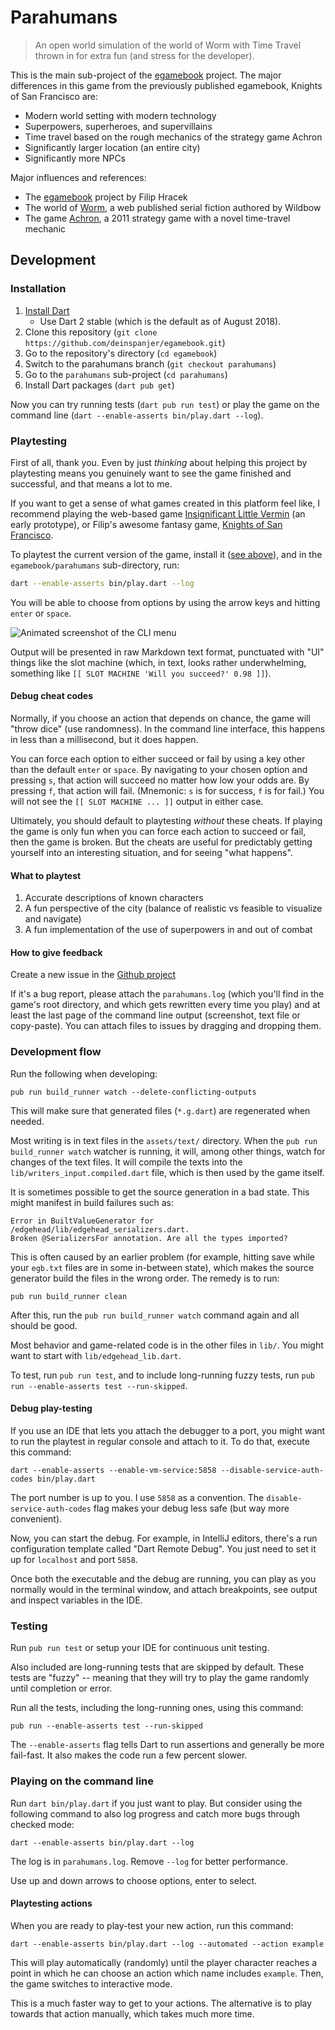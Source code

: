 # Parahumans

> An open world simulation of the world of Worm with Time Travel thrown in for extra fun (and stress for the developer).

This is the main sub-project of the [egamebook][] project.
The major differences in this game from the previously published egamebook, Knights of San Francisco are:
* Modern world setting with modern technology
* Superpowers, superheroes, and supervillains
* Time travel based on the rough mechanics of the strategy game Achron
* Significantly larger location (an entire city)
* Significantly more NPCs

Major influences and references:
* The [egamebook][] project by Filip Hracek
* The world of [Worm][], a web published serial fiction authored by Wildbow
* The game [Achron][], a 2011 strategy game with a novel time-travel mechanic

[egamebook]: https://egamebook.com
[Worm]: https://parahumans.wordpress.com
[Achron]: https://www.achrongame.com

## Development

### Installation

1. [Install Dart](https://www.dartlang.org/install)
   * Use Dart 2 stable (which is the default as of August 2018).
1. Clone this repository (`git clone https://github.com/deinspanjer/egamebook.git`)
1. Go to the repository's directory (`cd egamebook`)
1. Switch to the parahumans branch (`git checkout parahumans`)
1. Go to the `parahumans` sub-project (`cd parahumans`)
1. Install Dart packages (`dart pub get`)

Now you can try running tests (`dart pub run test`) or play the game on the command
line (`dart --enable-asserts bin/play.dart --log`).

### Playtesting

First of all, thank you. Even by just _thinking_ about helping this project
by playtesting means you genuinely want to see the game finished and successful,
and that means a lot to me.

If you want to get a sense of what games created in this platform feel like, I recommend playing the 
web-based game [Insignificant Little Vermin](https://egamebook.com/vermin) (an early prototype),
or Filip's awesome fantasy game, [Knights of San Francisco](https://egamebook.com/knights/).

To playtest the current version of the game, install it
([see above](#installation)), and in the `egamebook/parahumans` sub-directory, run:

```bash
dart --enable-asserts bin/play.dart --log
```

You will be able to choose from options by using the arrow keys and hitting
`enter` or `space`.

![Animated screenshot of the CLI menu](https://raw.githubusercontent.com/filiph/cli_menu/master/example/mac_screencast.gif)

Output will be presented in raw Markdown text format, punctuated with
"UI" things like the slot machine (which, in text, looks rather
underwhelming, something like `[[ SLOT MACHINE 'Will you succeed?' 0.98 ]]`).

#### Debug cheat codes

Normally, if you choose an action that depends on chance,
the game will "throw dice" (use randomness). In the command line interface,
this happens in less than a millisecond, but it does happen.

You can force each option to either succeed or fail by using a key other
than the default `enter` or `space`. By navigating to your chosen 
option and pressing `s`, that action will succeed no matter how low your odds
are. By pressing `f`, that action will fail. (Mnemonic: `s` is for
success, `f` is for fail.) You will not see the `[[ SLOT MACHINE ... ]]`
output in either case.

Ultimately, you should default to playtesting *without* these cheats. 
If playing the game is only fun when you can force each action to succeed
or fail, then the game is broken. But the cheats are useful for predictably
getting yourself into an interesting situation, and for seeing "what happens". 

#### What to playtest

1. Accurate descriptions of known characters
1. A fun perspective of the city (balance of realistic vs feasible to visualize and navigate)
1. A fun implementation of the use of superpowers in and out of combat

#### How to give feedback

Create a new issue in the [Github project](https://github.com/deinspanjer/egamebook/issues)

If it's a bug report, please attach the `parahumans.log` (which you'll find
in the game's root directory, and which gets rewritten every time you play) 
and at least the last page of the command
line output (screenshot, text file or copy-paste). You can attach files
to issues by dragging and dropping them.

### Development flow

Run the following when developing:

    pub run build_runner watch --delete-conflicting-outputs
    
This will make sure that generated files (`*.g.dart`) are regenerated when
needed.

Most writing is in text files in the `assets/text/` directory. 
When the `pub run build_runner watch` watcher is running, it will, among other
things, watch for changes of the text files. It will compile the texts into the 
`lib/writers_input.compiled.dart` file, which is then used by the game itself.

It is sometimes possible to get the source generation in a bad state. This
might manifest in build failures such as:

    Error in BuiltValueGenerator for /edgehead/lib/edgehead_serializers.dart.
    Broken @SerializersFor annotation. Are all the types imported?

This is often caused by an earlier problem (for example, hitting save while
your `egb.txt` files are in some in-between state), which makes the source
generator build the files in the wrong order. The remedy is to run:

    pub run build_runner clean

After this, run the `pub run build_runner watch` command again and all should
be good. 

Most behavior and game-related code is in the other files in `lib/`. You
might want to start with `lib/edgehead_lib.dart`.  

To test, run `pub run test`, and to include long-running fuzzy tests,
run `pub run --enable-asserts test --run-skipped`.

#### Debug play-testing

If you use an IDE that lets you attach the debugger to a port, you might want
to run the playtest in regular console and attach to it. To do that, execute
this command:

    dart --enable-asserts --enable-vm-service:5858 --disable-service-auth-codes bin/play.dart

The port number is up to you. I use `5858` as a convention. The
`disable-service-auth-codes` flag makes your debug less safe (but way more
convenient).

Now, you can start the debug. For example, in IntelliJ editors, there's a run
configuration template called "Dart Remote Debug". You just need to set it
up for `localhost` and port `5858`.

Once both the executable and the debug are running, you can play as you normally
would in the terminal window, and attach breakpoints, see output and inspect
variables in the IDE.

### Testing

Run `pub run test` or setup your IDE for continuous unit testing.

Also included are long-running tests that are skipped by default. These
tests are "fuzzy" -- meaning that they will try to play the game randomly until
completion or error. 

Run all the tests, including the long-running ones, using this command:

    pub run --enable-asserts test --run-skipped
    
The `--enable-asserts` flag tells Dart to run assertions and generally be more 
fail-fast. It also makes the code run a few percent slower.

### Playing on the command line

Run `dart bin/play.dart` if you just want to play. But consider using the
following command to also log progress and catch more bugs through checked mode:

    dart --enable-asserts bin/play.dart --log

The log is in `parahumans.log`. Remove `--log` for better performance.

Use up and down arrows to choose options, enter to select.

#### Playtesting actions

When you are ready to play-test your new action, run this command:

    dart --enable-asserts bin/play.dart --log --automated --action example
    
This will play automatically (randomly) until the player character reaches
a point in which he can choose an action which name includes `example`. Then,
the game switches to interactive mode.

This is a much faster way to get to your actions. The alternative is to play
towards that action manually, which takes much more time.

